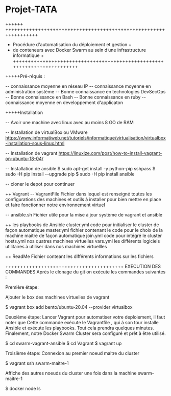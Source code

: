# Projet-TATA


++++++ +++++++++++++++++++++++++++++++++++++++++++++++++++++++++++++++++
+	Procédure d'automatisation du déploiement et gestion                         +
+	de conteneurs avec Docker Swarm au sein d’une infrastructure informatique    +
+++++++++++++++++++++++++++++++++++++++++++++++++++++++++++++++++++++++++


+++++Pré-réquis : 

-- connaissance moyenne en réseau IP
-- connaissance moyenne en administration système
-- Bonne connaissance en technologies DevSecOps
-- Bonne connaissance en Bash 
-- Bonne connaissance en ruby
-- connaissance moyenne en developpement d'applicaton


+++++Installation

-- Avoir une machine avec linux avec au moins 8 GO de RAM

-- Installation de virtualBox ou VMware 
https://www.informatiweb.net/tutoriels/informatique/virtualisation/virtualbox-installation-sous-linux.html

-- Installation de vagrant
https://linuxize.com/post/how-to-install-vagrant-on-ubuntu-18-04/

-- Installation de ansible
$ sudo apt-get install -y python-pip sshpass
$ sudo -H pip install --upgrade pip
$ sudo -H pip install ansible

-- cloner le depot pour continuer 

++ Vagrant 
 -- VagrantFile 
Fichier dans lequel est renseigné toutes les configurations des machines et outils à installer 
pour bien mettre en place et faire fonctionner notre environnement virtuel

-- ansible.sh 
Fichier utile pour la mise à jour système de vagrant et ansible 


++ les playbooks de Ansible 
cluster.yml code pour initialiser le cluster de façon automatique 
master.yml fichier contenant le code pour le choix de la machine maitre de façon automatique
join.yml code pour intégré le cluster 
hosts.yml nos quatres machines virtuelles 
vars.yml les différents logiciels utilitaires à utiliser dans nos machines virtuellles 

++ ReadMe
Fichier conteant les différents informations sur les fichiers
 

++++++++++++++++++++++++++++++++++++++++
EXECUTION DES COMMANDES 
Après le clonage du git on exécute les commandes suivantes :

Première étape:

 Ajouter le box des machines virtuelles de vagrant 
 
 
 
$ vagrant box add bento/ubuntu-20.04 --provider virtualbox



Deuxième étape: 
Lancer Vagrant pour automatiser votre deploiement, il faut noter que Cette 
commande exécute le Vagrantfile , qui à son tour  installe Ansible et exécute les playbooks.
Tout cela prendra quelques minutes. Finalement, notre Docker Swarm Cluster sera configuré et prêt à être utilisé. 



$ cd swarm-vagrant-ansible
$ cd Vagrant
$ vagrant up

Troisième étape:
Connexion au premier noeud maitre du cluster


$ vagrant ssh swarm-maitre-1

Affiche des autres noeuds du cluster une fois dans la machine swarm-maitre-1


$ docker node ls
